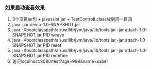### 如果启动查看效果

1. 3个项目jar包 + javassist.jar + TestControll.class放到同一目录
2. java -jar demo-1.0-SNAPSHOT.jar
3. java -Xbootclasspath/a:/usr/lib/jvm/java/lib/tools.jar -jar attach-1.0-SNAPSHOT.jar PID weave
4. java -Xbootclasspath/a:/usr/lib/jvm/java/lib/tools.jar -jar attach-1.0-SNAPSHOT.jar PID reset
5. java -Xbootclasspath/a:/usr/lib/jvm/java/lib/tools.jar -jar attach-1.0-SNAPSHOT.jar PID redefine
6. 访问localhost:8080/test?age=999&name=saber

